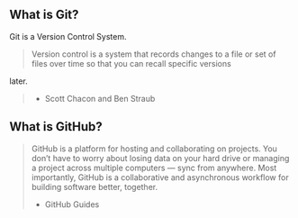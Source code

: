 ## What is Git?
Git is a Version Control System.
> Version control is a system that records changes to a file or 
set of files over time so that you can recall specific versions 

later.
> - Scott Chacon and Ben Straub

## What is GitHub?
> GitHub is a platform for hosting and collaborating on projects. 
You don’t have to worry about losing data on your hard drive or 
managing a project across multiple computers — sync from 
anywhere. Most importantly, GitHub is a collaborative and 
asynchronous workflow for building software better, together.
> - GitHub Guides
